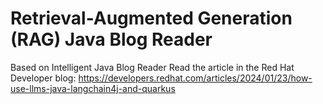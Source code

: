 # Retrieval-Augmented Generation (RAG) Java Blog Reader
Based on Intelligent Java Blog Reader
Read the article in the Red Hat Developer blog: https://developers.redhat.com/articles/2024/01/23/how-use-llms-java-langchain4j-and-quarkus
